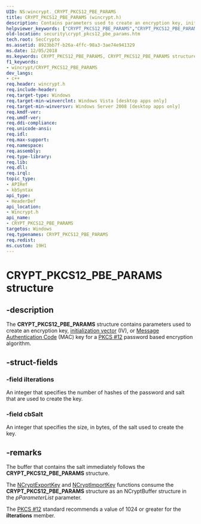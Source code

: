 ```yaml
---
UID: NS:wincrypt._CRYPT_PKCS12_PBE_PARAMS
title: CRYPT_PKCS12_PBE_PARAMS (wincrypt.h)
description: Contains parameters used to create an encryption key, initialization vector (IV), or Message Authentication Code (MAC) key for a PKCS
helpviewer_keywords: ["CRYPT_PKCS12_PBE_PARAMS","CRYPT_PKCS12_PBE_PARAMS structure [Security]","security.crypt_pkcs12_pbe_params","wincrypt/CRYPT_PKCS12_PBE_PARAMS"]
old-location: security\crypt_pkcs12_pbe_params.htm
tech.root: SecCrypto
ms.assetid: 8923bb7f-b26a-4ffc-98a3-3ae74e941329
ms.date: 12/05/2018
ms.keywords: CRYPT_PKCS12_PBE_PARAMS, CRYPT_PKCS12_PBE_PARAMS structure [Security], security.crypt_pkcs12_pbe_params, wincrypt/CRYPT_PKCS12_PBE_PARAMS
f1_keywords:
- wincrypt/CRYPT_PKCS12_PBE_PARAMS
dev_langs:
- c++
req.header: wincrypt.h
req.include-header: 
req.target-type: Windows
req.target-min-winverclnt: Windows Vista [desktop apps only]
req.target-min-winversvr: Windows Server 2008 [desktop apps only]
req.kmdf-ver: 
req.umdf-ver: 
req.ddi-compliance: 
req.unicode-ansi: 
req.idl: 
req.max-support: 
req.namespace: 
req.assembly: 
req.type-library: 
req.lib: 
req.dll: 
req.irql: 
topic_type:
- APIRef
- kbSyntax
api_type:
- HeaderDef
api_location:
- Wincrypt.h
api_name:
- CRYPT_PKCS12_PBE_PARAMS
targetos: Windows
req.typenames: CRYPT_PKCS12_PBE_PARAMS
req.redist: 
ms.custom: 19H1
---
```


# CRYPT_PKCS12_PBE_PARAMS structure


## -description


The <b>CRYPT_PKCS12_PBE_PARAMS</b> structure contains parameters used to create an encryption key, <a href="https://docs.microsoft.com/windows/desktop/SecGloss/i-gly">initialization vector</a> (IV), or <a href="https://docs.microsoft.com/windows/desktop/SecGloss/m-gly">Message Authentication Code</a> (MAC) key for a <a href="https://docs.microsoft.com/windows/desktop/SecGloss/p-gly">PKCS #12</a> password based encryption algorithm.


## -struct-fields




### -field iIterations

An integer that specifies the number of hashes of the password and salt that are used to create the key.


### -field cbSalt

An integer that specifies the size, in bytes, of the salt used to create the key.


## -remarks



The buffer that contains the salt immediately follows the <b>CRYPT_PKCS12_PBE_PARAMS</b> structure.

The <a href="https://docs.microsoft.com/windows/desktop/api/ncrypt/nf-ncrypt-ncryptexportkey">NCryptExportKey</a> and <a href="https://docs.microsoft.com/windows/desktop/api/ncrypt/nf-ncrypt-ncryptimportkey">NCryptImportKey</a> functions consume the <b>CRYPT_PKCS12_PBE_PARAMS</b> structure as an NCryptBuffer structure in the <i>pParameterList</i> parameter.

The <a href="https://docs.microsoft.com/windows/desktop/SecGloss/p-gly">PKCS #12</a> standard recommends a value of 1024 or greater for the <b>iIterations</b> member.



